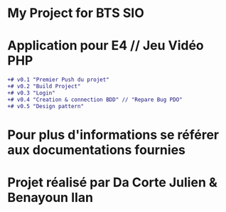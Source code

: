 # My Project for BTS SIO

# Application pour E4 // Jeu Vidéo PHP

```diff
+# v0.1 "Premier Push du projet"
+# v0.2 "Build Project"
+# v0.3 "Login"
+# v0.4 "Creation & connection BDD" // "Repare Bug PDO"
+# v0.5 "Design pattern"
```

# Pour plus d'informations se référer aux documentations fournies
# Projet réalisé par Da Corte Julien & Benayoun Ilan
